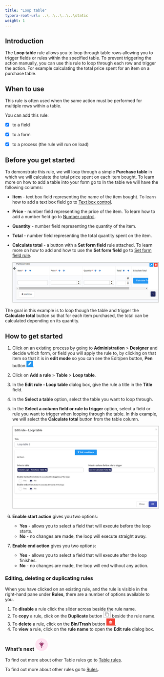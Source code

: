 ```yaml
---
title: "Loop table"
typora-root-url: ..\..\..\..\..\static
weight: 1
---
```


## Introduction

The **Loop table** rule allows you to loop through table rows allowing you to trigger fields or rules within the specified table. To prevent triggering the action manually, you can use this rule to loop through each row and trigger the action. For example calculating the total price spent for an item on a purchase table.

## When to use 

This rule is often used when the same action must be performed for multiple rows within a table.

You can add this rule:

- [x] to a field
- [x] to a form 
- [x] to a process (the rule will run on load)



## Before you get started

To demonstrate this rule, we will loop through a simple **Purchase table** in which we will calculate the total price spent on each item bought. To learn more on how to add a table into your form go to In the table we will have the following columns:

- **Item** - text box field representing the name of the item bought. To learn how to add a text box field go to [Text box control](/docs/platform/controls/input/textbox/).

- **Price** - number field representing the price of the item. To learn how to add a number field go to [Number control](/docs/platform/controls/input/number/).

- **Quantity** - number field representing the quantity of the item.

- **Total** - number field representing the total quantity spent on the item.

- **Calculate total** - a button with a **Set form field** rule attached. To learn more on how to add and how to use the **Set form field** go to [Set form field rule](/docs/platform/rules/data/set-form-field/).

  ![Edit rule - purchase table](/images/loop-table-purchase-table.jpg)

The goal in this example is to loop though the table and trigger the **Calculate total** button so that for each item purchased, the total can be calculated depending on its quantity.

## How to get started

1. Click on an existing process by going to **Administration** > **Designer** and decide which form, or field you will apply the rule to, by clicking on that item so that it is in **edit mode** so you can see the Edit/pen button, **Pen** button ![Pen button](/images/penicon.png).

2. Click on **Add a rule** > **Table** > **Loop table**.

3. In the **Edit rule - Loop table** dialog box, give the rule a title in the **Title** field.

4. In the **Select a table** option, select the table you want to loop through.

5. In the **Select a column field or rule to trigger** option, select a field or rule you want to trigger when looping through the table. In this example, we will select the **Calculate total** button from the table column.

   ![Edit rule - loop table](/images/loop-table-edit-rule.jpg)

6. **Enable start action** gives you two options:

   - **Yes** - allows you to select a field that will execute before the loop starts.
   - **No** - no changes are made, the loop will execute straight away.

7. **Enable end action** gives you two options: 

   - **Yes** - allows you to select a field that will execute after the loop finishes.
   - **No** - no changes are made, the loop will end without any action.

### Editing, deleting or duplicating rules

When you have clicked on an existing rule, and the rule is visible in the right-hand pane under **Rules**, there are a number of options available to you.

1. To **disable** a rule click the slider across beside the rule name.
2. To **copy** a rule, click on the **Duplicate** button ![Duplicate button](/images/duplicate-button.jpg) beside the rule name.
3. To **delete** a rule, click on the **Bin/Trash** button ![Bin/Trash button](/images/bin.png).
4. To **view** a rule, click on the **rule name** to open the **Edit rule** dialog box.

### What’s next ![Idea icon](/images/18.png)

To find out more about other Table rules go to [Table rules](/docs/platform/rules/tables/).

To find out more about other rules go to [Rules](/docs/platform/rules/).

